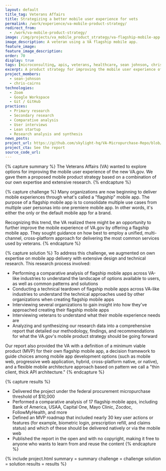 ```yaml
---
layout: default
title_tag: Veterans Affairs
title: Strategizing a better mobile user experience for vets
permalink: /work/experience/va-mobile-product-strategy/
redirect_from:
  - /work/va-mobile-product-strategy/
image: /img/projects/va_mobile_product_strategy/va-flagship-mobile-app.svg
image_description: A veteran using a VA flagship mobile app.
feature_image:
feature_image_description:
order: 70
display: true
tags: [microconsulting, apis, veterans, healthcare, sean johnson, chris cairns]
excerpt: A product strategy for improving the mobile user experience of VA.gov.
project_members:
  - sean-johnson
  - chris-cairns
technologies:
  - Zoom
  - Google Workspace
  - Git / GitHub
practices:
  - Primary research
  - Secondary research
  - Comparative analysis
  - User interviews
  - Lean startup
  - Research analysis and synthesis
news_posts:
project_url: https://github.com/skylight-hq/VA-Micropurchase-Repo/blob/master/2018-13-2018_VA%20Flagship_Mobile_Application/Deliverables/Skylight%20Digital%20LLC/va_flagship_mobile_application_analysis_summary.md
project_cta: See the report
source_code_url:
---
```


{% capture summary %}
The Veterans Affairs (VA) wanted to explore options for improving the mobile user
experience of the new VA.gov. We gave them a proposed mobile product strategy
based on a combination of our own expertise and extensive research.
{% endcapture %}

{% capture challenge %}
Many organizations are now beginning to deliver mobile experiences through what's
called a "flagship" mobile app. The purpose of a flagship mobile app is to consolidate
multiple use cases from multiple user personas into one premiere mobile app.
In other words, it's either the only or the default mobile app for a brand.

Recognizing this trend, the VA realized there might be an opportunity to further
improve the mobile experience of VA.gov by offering a flagship mobile app. They
sought guidance on how best to employ a unified, multi-channel, cross-platform
approach for delivering the most common services used by veterans.
{% endcapture %}

{% capture solution %}
To address this challenge, we augmented on own expertise on mobile app delivery
with extensive design and technical research. This research process involved:

- Performing a comparative analysis of flagship mobile apps across VA-like
industries to understand the landscape of options available to users, as well as
common patterns and solutions
- Conducting a technical teardown of flagship mobile apps across VA-like industries
to understand the technical approaches used by other organizations when creating
flagship mobile apps
- Interviewing several organizations to gain insight into how they've approached
creating their flagship mobile apps
- Interviewing veterans to understand what their mobile experience needs are
- Analyzing and synthesizing our research data into a comprehensive report
that detailed our methodology, findings, and recommendations for what the
VA.gov's mobile product strategy should be going forward

Our report also provided the VA with a definition of a minimum viable product
(MVP) for their own flagship mobile app, a decision framework to guide choices
among mobile app development options (such as mobile web, progressive web application,
hybrid, cross-platform native, or native), and a flexible mobile architecture approach
based on pattern we call a "thin client, thick API architecture."
{% endcapture %}

{% capture results %}
- Delivered the project under the federal procurement micropurchase threshold of $10,000
- Performed a comparative analysis of 17 flagship mobile apps, including Bank of America,
USAA, Capital One, Mayo Clinic, Zocdoc, FollowMyHealth, and more
- Defined an MVP roadmap that included nearly 30 key user actions or features
(for example, biometric login, prescription refill, and claims status) and which of
these should be delivered natively or via the mobile web
- Published the report in the open and with no copyright, making it free to anyone
who wants to learn from and reuse the content
{% endcapture %}

{% include project.html
  summary = summary
  challenge = challenge
  solution = solution
  results = results
%}
